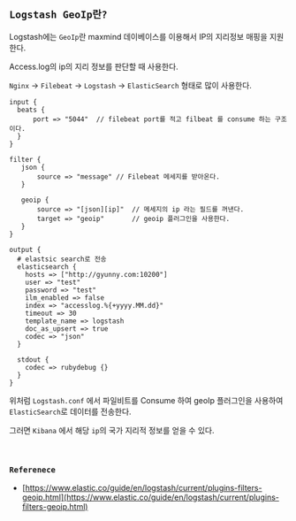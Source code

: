## `Logstash GeoIp란?`

Logstash에는 `GeoIp`란 maxmind 데이베이스를 이용해서 IP의 지리정보 매핑을 지원한다.

Access.log의 ip의 지리 정보를 판단할 때 사용한다.

`Nginx` -> `Filebeat` -> `Logstash` -> `ElasticSearch`  형태로 많이 사용한다.

```nginx configuration
input {
  beats {
      port => "5044"  // filebeat port를 적고 filbeat 를 consume 하는 구조이다.
  }
}

filter {
   json {
       source => "message" // Filebeat 메세지를 받아온다.
   }

   geoip {
       source => "[json][ip]"  // 메세지의 ip 라는 필드를 꺼낸다.  
       target => "geoip"       // geoip 플러그인을 사용한다.
   }
}

output {
  # elastsic search로 전송
  elasticsearch {
    hosts => ["http://gyunny.com:10200"]
    user => "test"
    password => "test"
    ilm_enabled => false
    index => "accesslog.%{+yyyy.MM.dd}"
    timeout => 30
    template_name => logstash
    doc_as_upsert => true
    codec => "json"
  }

  stdout {
    codec => rubydebug {}
  }
}
```

위처럼 `Logstash.conf` 에서 파일비트를 Consume 하여 geoIp 플러그인을 사용하여 `ElasticSearch`로 데이터를 전송한다.

그러면 `Kibana` 에서 해당 `ip`의 국가 지리적 정보를 얻을 수 있다.

<br>

### `Referenece`

- [https://www.elastic.co/guide/en/logstash/current/plugins-filters-geoip.html](https://www.elastic.co/guide/en/logstash/current/plugins-filters-geoip.html)
